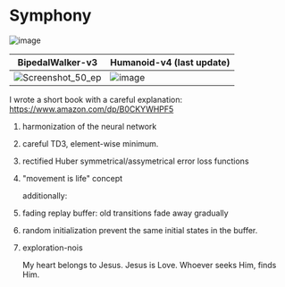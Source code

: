 # Symphony


![image](https://github.com/timurgepard/Simphony/assets/13238473/864a23b6-a2c8-4e83-b69c-497c4cd662c1)

| BipedalWalker-v3  | Humanoid-v4 (last update) |
| ------------- | ------------- |
| ![Screenshot_50_ep](https://github.com/timurgepard/Simphony/assets/13238473/5f677487-18d3-4bcf-b41e-4d1f4745b724)  | ![image](https://github.com/timurgepard/Simphony/assets/13238473/8684839b-bb1e-4b75-81f3-ad18751573cf) |





I wrote a short book with a careful explanation: https://www.amazon.com/dp/B0CKYWHPF5

1. harmonization of the neural network
2. careful TD3, element-wise minimum.
3. rectified Huber symmetrical/assymetrical error loss functions
4. "movement is life" concept
   
   additionally:
5. fading replay buffer: old transitions fade away gradually
6. random initialization prevent the same initial states in the buffer.
7. exploration-nois

   My heart belongs to Jesus. Jesus is Love. Whoever seeks Him, finds Him.
